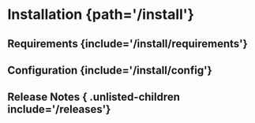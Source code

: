 # Installation {path='/install'}
<!-- This sets the path in case a linke to this path is included in some page it will get redirected to this heading -->

## Requirements {include='/install/requirements'}
<!-- This will download and include the content of the <Wiki URL>/install/requirements path -->
<div class="pagebreak"></div>
<!-- This will obviously add a page break -->

## Configuration {include='/install/config'}
<div class="pagebreakleft"></div>
<!-- This will add a page break and the new page will start on the left side -->

## Release Notes { .unlisted-children include='/releases'}
<!-- Sub (Children) Headings get excluded from the ToC -->